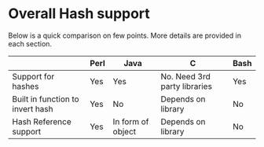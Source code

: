 # Overall Hash support

Below is a quick comparison on few points. More details are provided in each section.  

|    | Perl | Java | C | Bash |
|----|------|------|---|------|
| Support for hashes | Yes | Yes | No. Need 3rd party libraries | Yes |
| Built in function to invert hash | Yes | No | Depends on library | No |
| Hash Reference support | Yes | In form of object | Depends on library | No |
